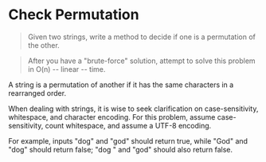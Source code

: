 # Check Permutation

> Given two strings, write a method to decide if one is a permutation of the other.

> After you have a "brute-force" solution, attempt to solve this problem in O(n) -- linear -- time.

A string is a permutation of another if it has the same characters in a rearranged order.

When dealing with strings, it is wise to seek clarification on case-sensitivity, whitespace, and character encoding. For this problem, assume case-sensitivity, count whitespace, and assume a UTF-8 encoding. 

For example, inputs "dog" and "god" should return true, while "God" and "dog" should return false; "dog " and "god" should also return false.




